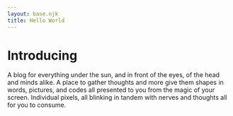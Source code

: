 ```yaml
---
layout: base.njk
title: Hello World
---
```


# Introducing

A blog for everything under the sun, and in front of the eyes, of the head and minds alike. A place to gather thoughts and more give them shapes in words, pictures, and codes all presented to you from the magic of your screen. Individual pixels, all blinking in tandem with nerves and thoughts all for you to consume.
